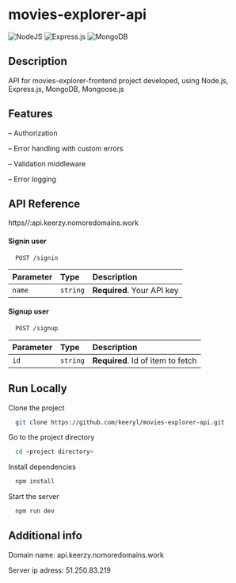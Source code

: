 # movies-explorer-api
![NodeJS](https://img.shields.io/badge/node.js-6DA55F?style=for-the-badge&logo=node.js&logoColor=white)
![Express.js](https://img.shields.io/badge/express.js-%23404d59.svg?style=for-the-badge&logo=express&logoColor=%2361DAFB)
![MongoDB](https://img.shields.io/badge/MongoDB-%234ea94b.svg?style=for-the-badge&logo=mongodb&logoColor=white)

## Description

API for movies-explorer-frontend project developed, using Node.js, Express.js, MongoDB, Mongoose.js

## Features

– Authorization

– Error handling with custom errors

– Validation middleware

– Error logging

## API Reference

https//:api.keerzy.nomoredomains.work

#### Signin user

```http
  POST /signin
```

| Parameter | Type     | Description                |
| :-------- | :------- | :------------------------- |
| `name`    | `string` | **Required**. Your API key |

#### Signup user

```http
  POST /signup
```

| Parameter | Type     | Description                       |
| :-------- | :------- | :-------------------------------- |
| `id`      | `string` | **Required**. Id of item to fetch |

## Run Locally

Clone the project

```bash
  git clone https://github.com/keeryl/movies-explorer-api.git
```

Go to the project directory

```bash
  cd <project directory>
```

Install dependencies

```bash
  npm install
```

Start the server

```bash
  npm run dev
```

## Additional info

Domain name: api.keerzy.nomoredomains.work

Server ip adress: 51.250.83.219
